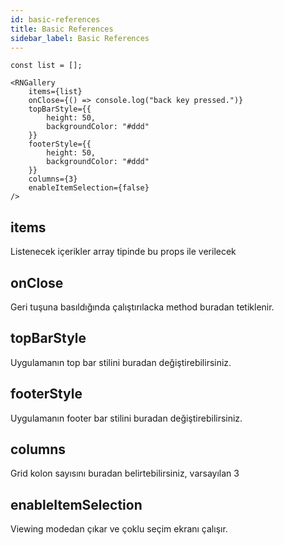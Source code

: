 ```yaml
---
id: basic-references
title: Basic References
sidebar_label: Basic References
---
```


```
const list = [];

<RNGallery
	items={list}
	onClose={() => console.log("back key pressed.")}
	topBarStyle={{
		height: 50,
		backgroundColor: "#ddd"
	}}
	footerStyle={{
		height: 50,
		backgroundColor: "#ddd"
	}}
	columns={3}
	enableItemSelection={false}
/>
```

## items
Listenecek içerikler array tipinde bu props ile verilecek

## onClose
Geri tuşuna basıldığında çalıştırılacka method buradan tetiklenir.

## topBarStyle
Uygulamanın top bar stilini buradan değiştirebilirsiniz.

## footerStyle
Uygulamanın footer bar stilini buradan değiştirebilirsiniz.

## columns
Grid kolon sayısını buradan belirtebilirsiniz, varsayılan 3

## enableItemSelection
Viewing modedan çıkar ve çoklu seçim ekranı çalışır.
